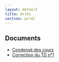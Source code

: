```yaml
---
layout: default
title: Archi
section: prrel
---
```


## Documents

* [Condensé des cours](architecture/cours.html)
* [Correction du TD n°1](architecture/td1.html)
